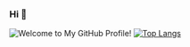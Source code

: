 ### Hi 👋
![Welcome to My GitHub Profile!](https://media.giphy.com/media/6ZSIyxazaqlCrCuRMB/giphy.gif)
[![Top Langs](https://github-readme-stats.vercel.app/api/top-langs/?username=your-github-username)](https://github.com/anuraghazra/github-readme-stats)
